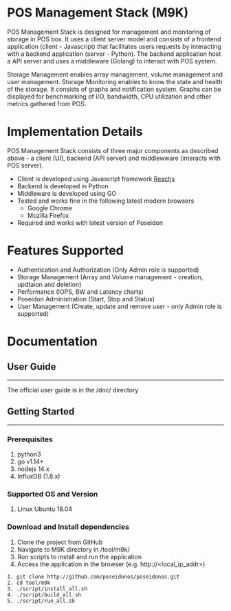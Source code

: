 # POS Management Stack (M9K)
POS Management Stack is designed for management and monitoring of storage in POS box. It uses a client server model and consists of a frontend application (client - Javascript) that facilitates users requests by interacting with a backend application (server - Python). The backend application host a API server and uses a middleware (Golang) to interact with POS system.

Storage Management enables array management, volume management and user management. Storage Monitoring enables to know the state and health of the storage. It consists of graphs and notification system. Graphs can be displayed for benchmarking of I/O, bandwidth, CPU utilization and other metrics gathered from POS.

# Implementation Details

POS Management Stack consists of three major components as described above - a client (UI), backend (API server) and middlewware (interacts with POS server). 
* Client is developed using Javascript framework [Reactjs](https://reactjs.org/)
* Backend is developed in Python 
* Middleware is developed using GO
* Tested and works fine in the following latest modern browsers
    * Google Chrome 
    * Mozilla Firefox 
* Required and works with latest version of Poseidon 

# Features Supported
* Authentication and Authorization (Only Admin role is supported)
* Storage Management (Array and Volume management - creation, updtaion and deletion)
* Performance (IOPS, BW and Latency charts)
* Poseidon Administration (Start, Stop and Status)
* User Management (Create, update and remove user - only Admin role is supported)

# Documentation

## User Guide
---
The official user guide is in the /doc/ directory

## Getting Started
---
### Prerequisites 
1. python3
2. go v1.14+
3. nodejs 14.x
4. InfluxDB (1.8.x)

### Supported OS and Version
1. Linux Ubuntu 18.04

### Download and Install dependencies 
1. Clone the project from GitHub
2. Navigate to M9K directory in /tool/m9k/
3. Run scripts to install and run the application
4. Access the application in the browser (e.g. http://<local_ip_addr>)

```
1. git clone http://github.com/poseidonos/poseidonos.git
2. cd tool/m9k
3. ./script/install_all.sh
4. ./script/build_all.sh
5. ./script/run_all.sh
```
